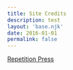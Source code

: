 ```yaml
---
title: Site Credits
description: test
layout: 'base.njk'
date: 2016-01-01
permalink: false
---
```

[Repetition Press](https://repetitionpress.com)
